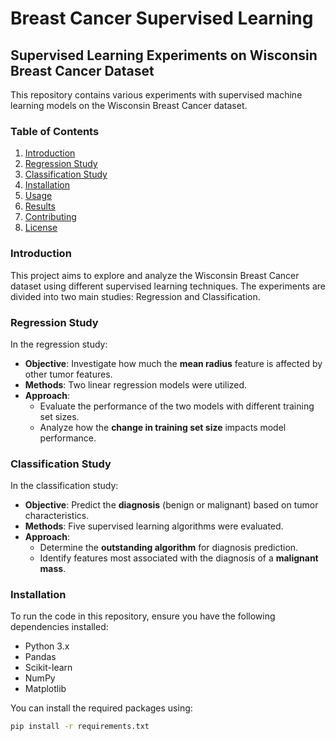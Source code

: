 # Breast Cancer Supervised Learning
## Supervised Learning Experiments on Wisconsin Breast Cancer Dataset

This repository contains various experiments with supervised machine learning models on the Wisconsin Breast Cancer dataset.

### Table of Contents
1. [Introduction](#introduction)
2. [Regression Study](#regression-study)
3. [Classification Study](#classification-study)
4. [Installation](#installation)
5. [Usage](#usage)
6. [Results](#results)
7. [Contributing](#contributing)
8. [License](#license)

### Introduction

This project aims to explore and analyze the Wisconsin Breast Cancer dataset using different supervised learning techniques. The experiments are divided into two main studies: Regression and Classification.

### Regression Study

In the regression study:
- **Objective**: Investigate how much the **mean radius** feature is affected by other tumor features.
- **Methods**: Two linear regression models were utilized.
- **Approach**: 
  - Evaluate the performance of the two models with different training set sizes.
  - Analyze how the **change in training set size** impacts model performance.

### Classification Study

In the classification study:
- **Objective**: Predict the **diagnosis** (benign or malignant) based on tumor characteristics.
- **Methods**: Five supervised learning algorithms were evaluated.
- **Approach**: 
  - Determine the **outstanding algorithm** for diagnosis prediction.
  - Identify features most associated with the diagnosis of a **malignant mass**.

### Installation

To run the code in this repository, ensure you have the following dependencies installed:

- Python 3.x
- Pandas
- Scikit-learn
- NumPy
- Matplotlib

You can install the required packages using:
```bash
pip install -r requirements.txt
